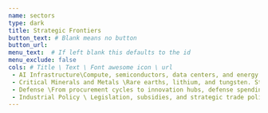 ```yaml
---
name: sectors
type: dark
title: Strategic Frontiers
button_text: # Blank means no button
button_url: 
menu_text:  # If left blank this defaults to the id
menu_exclude: false
cols: # Title \ Text \ Font awesome icon \ url
 - AI Infrastructure\Compute, semiconductors, data centers, and energy - the backbone of intelligence. \ fa-cogs
 - Critical Minerals and Metals \Rare earths, lithium, and tungsten. Strategic materials that shape supply chains and security.\ fa-diamond
 - Defense \From procurement cycles to innovation hubs, defense spending defines industrial strategy.\ fa-shield
 - Industrial Policy \ Legislation, subsidies, and strategic trade policy - where government priorities turn into market outcomes. \ fa-university
---
```

